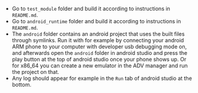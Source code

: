 - Go to `test_module` folder and build it according to instructions in `README.md`.
- Go to `android_runtime` folder and build it according to instructions in `README.md`.
- The `android` folder contains an android project that uses the built files through symlinks. Run it with for example by connecting your android ARM phone to your computer with developer usb debugging mode on, and afterwards open the `android` folder in android studio and press the play button at the top of android studio once your phone shows up. Or for x86_64 you can create a new emulator in the ADV manager and run the project on that.
- Any log should appear for example in the `Run` tab of android studio at the bottom.
